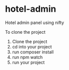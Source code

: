 # hotel-admin
Hotel admin panel using nifty

To clone the project
1. Clone the project 
2. cd into your project
3. run composer install
4. run npm watch
5. run your project
